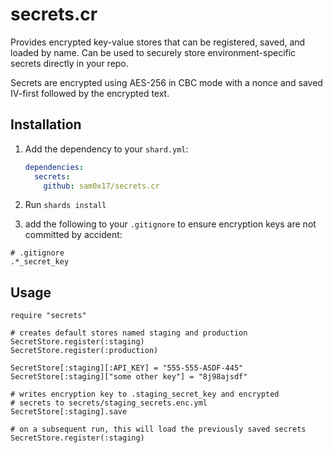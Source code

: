 # secrets.cr

Provides encrypted key-value stores that can be registered, saved, and loaded
by name. Can be used to securely store environment-specific secrets directly
in your repo.

Secrets are encrypted using AES-256 in CBC mode with a nonce and saved IV-first
followed by the encrypted text.

## Installation

1. Add the dependency to your `shard.yml`:

   ```yaml
   dependencies:
     secrets:
       github: sam0x17/secrets.cr
   ```

2. Run `shards install`
3. add the following to your `.gitignore` to ensure encryption keys
   are not committed by accident:
```
# .gitignore
.*_secret_key
```

## Usage

```crystal
require "secrets"

# creates default stores named staging and production
SecretStore.register(:staging)
SecretStore.register(:production)

SecretStore[:staging][:API_KEY] = "555-555-ASDF-445"
SecretStore[:staging]["some other key"] = "8j98ajsdf"

# writes encryption key to .staging_secret_key and encrypted
# secrets to secrets/staging_secrets.enc.yml
SecretStore[:staging].save

# on a subsequent run, this will load the previously saved secrets
SecretStore.register(:staging)
```
